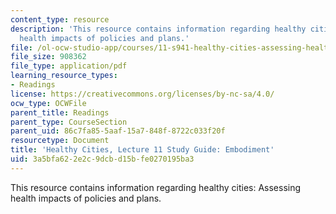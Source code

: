```yaml
---
content_type: resource
description: 'This resource contains information regarding healthy cities: Assessing
  health impacts of policies and plans.'
file: /ol-ocw-studio-app/courses/11-s941-healthy-cities-assessing-health-impacts-of-policies-and-plans-spring-2016/3a5bfa622e2c9dcbd15bfe0270195ba3_MIT11_S941S16_Class11Guide.pdf
file_size: 908362
file_type: application/pdf
learning_resource_types:
- Readings
license: https://creativecommons.org/licenses/by-nc-sa/4.0/
ocw_type: OCWFile
parent_title: Readings
parent_type: CourseSection
parent_uid: 86c7fa85-5aaf-15a7-848f-8722c033f20f
resourcetype: Document
title: 'Healthy Cities, Lecture 11 Study Guide: Embodiment'
uid: 3a5bfa62-2e2c-9dcb-d15b-fe0270195ba3
---
```

This resource contains information regarding healthy cities: Assessing health impacts of policies and plans.